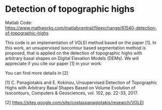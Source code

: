 # Detection of topographic highs

Matlab Code: https://www.mathworks.com/matlabcentral/fileexchange/61540-detection-of-topographic-highs

This code is an implementation of VOLEI method based on the paper [1].
In this work, an unsupervised isocontour based segmentation method is proposed, that is applied on the
detection of topographic highs with arbitrary basal shapes on Digital Elevation Models (DEMs).
We will appreciate if you cite our paper [1] in your work:

You can find more details in [2]

[1] C. Panagiotakis and E. Kokinou, Unsupervised Detection of Topographic Highs with Arbitrary
Basal Shapes Based on Volume Evolution of Isocontours, Computers & Geosciences, vol. 102, pp. 22-33, 2017.

[2] https://sites.google.com/site/costaspanagiotakis/research/VOLEI
